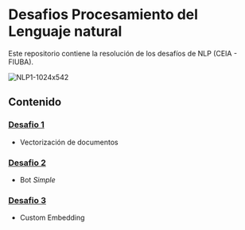 # Desafios Procesamiento del Lenguaje natural
Este repositorio contiene la resolución de los desafíos de NLP (CEIA - FIUBA).

![NLP1-1024x542](https://user-images.githubusercontent.com/74212226/233447556-a772d4d7-c830-44aa-857d-bf0d40d259c6.jpeg)
## Contenido

### [Desafio 1](desafio1/) 
* Vectorización de documentos

### [Desafio 2](desafio2/) 
* Bot _Simple_

### [Desafio 3](desafio3/) 
* Custom Embedding
